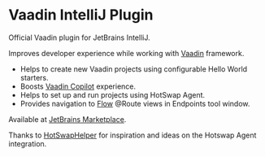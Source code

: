 # Vaadin IntelliJ Plugin

Official Vaadin plugin for JetBrains IntelliJ.

Improves developer experience while working with [Vaadin](https://vaadin.com) framework.</p>
- Helps to create new Vaadin projects using configurable Hello World starters.</li>
- Boosts [Vaadin Copilot](https://vaadin.com/copilot) experience.</li>
- Helps to set up and run projects using HotSwap Agent.</li>
- Provides navigation to [Flow](https://vaadin.com/flow) @Route views in Endpoints tool window.</li>

Available at [JetBrains Marketplace](https://plugins.jetbrains.com/plugin/23758-vaadin).

Thanks to [HotSwapHelper](https://github.com/gejun123456/HotSwapHelper) for inspiration and ideas on the Hotswap Agent integration.
